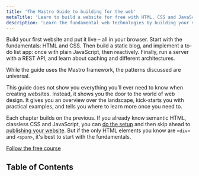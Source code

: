 ```yaml
---
title: 'The Mastro Guide to building for the web'
metaTitle: 'Learn to build a website for free with HTML, CSS and JavaScript'
description: 'Learn the fundamental web technologies by building your very first website and putting it live – all in your browser.'
---
```


Build your first website and put it live – all in your browser.
Start with the fundamentals: HTML and CSS. Then build a static blog, and implement a to-do list app: once with plain JavaScript, then reactively. Finally, run a server with a REST API, and learn about caching and different architectures.

While the guide uses the Mastro framework, the patterns discussed are universal.

This guide does not show you everything you’ll ever need to know when creating websites.
Instead, it shows you the door to the world of web design.
It gives you an overview over the landscape, kick-starts you with practical examples,
and tells you where to learn more once you need to.

Each chapter builds on the previous. If you already know semantic HTML, classless CSS and JavaScript,
you can [do the setup](/guide/setup/) and then skip ahead to [publishing your website](/guide/publish-website/).
But if the only HTML elements you know are `<div>` and `<span>`, it's best to start with the fundamentals.

<a class="button" href="/guide/why-html-css/">Follow the free course</a>


## Table of Contents
